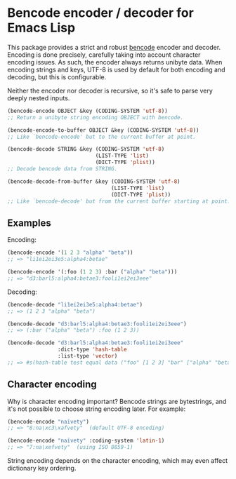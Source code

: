 # Bencode encoder / decoder for Emacs Lisp

This package provides a strict and robust [bencode][bencode] encoder
and decoder. Encoding is done precisely, carefully taking into account
character encoding issues. As such, the encoder always returns unibyte
data. When encoding strings and keys, UTF-8 is used by default for
both encoding and decoding, but this is configurable.

Neither the encoder nor decoder is recursive, so it's safe to parse
very deeply nested inputs.

```el
(bencode-encode OBJECT &key (CODING-SYSTEM 'utf-8))
;; Return a unibyte string encoding OBJECT with bencode.

(bencode-encode-to-buffer OBJECT &key (CODING-SYSTEM 'utf-8))
;; Like `bencode-encode' but to the current buffer at point.

(bencode-decode STRING &key (CODING-SYSTEM 'utf-8)
                            (LIST-TYPE 'list)
                            (DICT-TYPE 'plist))
;; Decode bencode data from STRING.

(bencode-decode-from-buffer &key (CODING-SYSTEM 'utf-8)
                                 (LIST-TYPE 'list)
                                 (DICT-TYPE 'plist))
;; Like `bencode-decode' but from the current buffer starting at point.
```

## Examples

Encoding:

```el
(bencode-encode '(1 2 3 "alpha" "beta"))
;; => "li1ei2ei3e5:alpha4:betae"

(bencode-encode '(:foo (1 2 3) :bar ("alpha" "beta")))
;; => "d3:barl5:alpha4:betae3:fooli1ei2ei3eee"
```

Decoding:

```el
(bencode-decode "li1ei2ei3e5:alpha4:betae")
;; => (1 2 3 "alpha" "beta")

(bencode-decode "d3:barl5:alpha4:betae3:fooli1ei2ei3eee")
;; => (:bar ("alpha" "beta") :foo (1 2 3))

(bencode-decode "d3:barl5:alpha4:betae3:fooli1ei2ei3eee"
                :dict-type 'hash-table
                :list-type 'vector)
;; => #s(hash-table test equal data ("foo" [1 2 3] "bar" ["alpha" "beta"]))
```

## Character encoding

Why is character encoding important? Bencode strings are bytestrings,
and it's not possible to choose string encoding later. For example:

```el
(bencode-encode "naïvety")
;; => "8:na\xc3\xafvety"  (default UTF-8 encoding)

(bencode-encode "naïvety" :coding-system 'latin-1)
;; => "7:na\xefvety"  (using ISO 8859-1)
```

String encoding depends on the character encoding, which may even
affect dictionary key ordering.


[bencode]: https://en.wikipedia.org/wiki/Bencode
